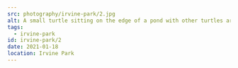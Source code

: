 ```yaml
---
src: photography/irvine-park/2.jpg
alt: A small turtle sitting on the edge of a pond with other turtles around.
tags: 
  - irvine-park
id: irvine-park/2
date: 2021-01-18
location: Irvine Park
---
```

